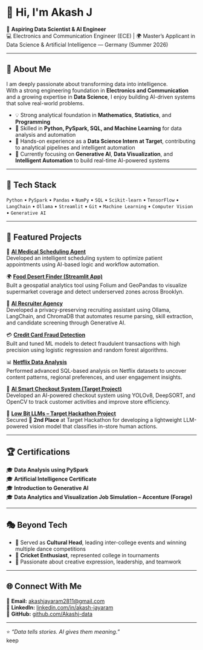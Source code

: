 # 👋 Hi, I'm Akash J  

🎯 **Aspiring Data Scientist & AI Engineer**  
💻 Electronics and Communication Engineer (ECE) | 🌍 Master’s Applicant in Data Science & Artificial Intelligence — Germany (Summer 2026)  

---

## 🧠 About Me  
I am deeply passionate about transforming data into intelligence.  
With a strong engineering foundation in **Electronics and Communication** and a growing expertise in **Data Science**, I enjoy building AI-driven systems that solve real-world problems.  

- 💡 Strong analytical foundation in **Mathematics**, **Statistics**, and **Programming**  
- 🧩 Skilled in **Python, PySpark, SQL, and Machine Learning** for data analysis and automation  
- 🚀 Hands-on experience as a **Data Science Intern at Target**, contributing to analytical pipelines and intelligent automation  
- 🧠 Currently focusing on **Generative AI**, **Data Visualization**, and **Intelligent Automation** to build real-time AI-powered systems  

---

## 🧰 Tech Stack  
`Python` • `PySpark` • `Pandas` • `NumPy` • `SQL` • `Scikit-learn` • `TensorFlow` • `LangChain` • `Ollama` • `Streamlit` • `Git` • `Machine Learning` • `Computer Vision` • `Generative AI`  

---

## 🧩 Featured Projects  

🤖 [**AI Medical Scheduling Agent**](#)  
Developed an intelligent scheduling system to optimize patient appointments using AI-based logic and workflow automation.  

🌍 [**Food Desert Finder (Streamlit App)**](#)  
Built a geospatial analytics tool using Folium and GeoPandas to visualize supermarket coverage and detect underserved zones across Brooklyn.  

💼 [**AI Recruiter Agency**](#)  
Developed a privacy-preserving recruiting assistant using Ollama, LangChain, and ChromaDB that automates resume parsing, skill extraction, and candidate screening through Generative AI.

💳 [**Credit Card Fraud Detection**](#)  
Built and tuned ML models to detect fraudulent transactions with high precision using logistic regression and random forest algorithms.  

📊 [**Netflix Data Analysis**](#)  
Performed advanced SQL-based analysis on Netflix datasets to uncover content patterns, regional preferences, and user engagement insights.  

🛒 [**AI Smart Checkout System (Target Project)**](#)  
Developed an AI-powered checkout system using YOLOv8, DeepSORT, and OpenCV to track customer activities and improve store efficiency.  

🧠 [**Low Bit LLMs – Target Hackathon Project**](#)  
Secured 🥈 **2nd Place** at Target Hackathon for developing a lightweight LLM-powered vision model that classifies in-store human actions.  

---

## 🏆 Certifications  

🎓 **Data Analysis using PySpark**  
🎓 **Artificial Intelligence Certificate**  
🎓 **Introduction to Generative AI**  
🎓 **Data Analytics and Visualization Job Simulation – Accenture (Forage)**  

---

## 🎭 Beyond Tech  
- 🕺 Served as **Cultural Head**, leading inter-college events and winning multiple dance competitions  
- 🏏 **Cricket Enthusiast**, represented college in tournaments  
- 🎤 Passionate about creative expression, leadership, and teamwork  

---

## 🌐 Connect With Me  
📧 **Email:** akashjayaram2811@gmail.com  
🔗 **LinkedIn:** [linkedin.com/in/akash-jayaram](https://www.linkedin.com/in/akash-jayaram)  
🐙 **GitHub:** [github.com/Akashj-data](https://github.com/Akashj-data)  

---

⭐ _“Data tells stories. AI gives them meaning.”_  
keep 
